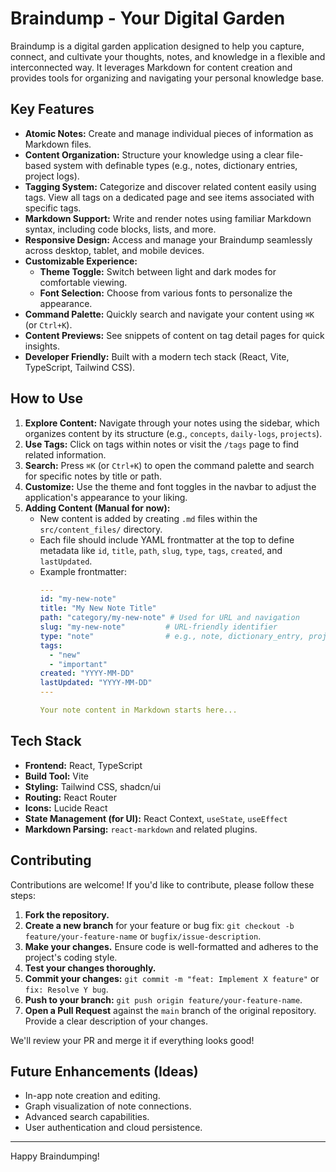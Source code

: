 
# Braindump - Your Digital Garden

Braindump is a digital garden application designed to help you capture, connect, and cultivate your thoughts, notes, and knowledge in a flexible and interconnected way. It leverages Markdown for content creation and provides tools for organizing and navigating your personal knowledge base.

## Key Features

*   **Atomic Notes:** Create and manage individual pieces of information as Markdown files.
*   **Content Organization:** Structure your knowledge using a clear file-based system with definable types (e.g., notes, dictionary entries, project logs).
*   **Tagging System:** Categorize and discover related content easily using tags. View all tags on a dedicated page and see items associated with specific tags.
*   **Markdown Support:** Write and render notes using familiar Markdown syntax, including code blocks, lists, and more.
*   **Responsive Design:** Access and manage your Braindump seamlessly across desktop, tablet, and mobile devices.
*   **Customizable Experience:**
    *   **Theme Toggle:** Switch between light and dark modes for comfortable viewing.
    *   **Font Selection:** Choose from various fonts to personalize the appearance.
*   **Command Palette:** Quickly search and navigate your content using `⌘K` (or `Ctrl+K`).
*   **Content Previews:** See snippets of content on tag detail pages for quick insights.
*   **Developer Friendly:** Built with a modern tech stack (React, Vite, TypeScript, Tailwind CSS).

## How to Use

1.  **Explore Content:** Navigate through your notes using the sidebar, which organizes content by its structure (e.g., `concepts`, `daily-logs`, `projects`).
2.  **Use Tags:** Click on tags within notes or visit the `/tags` page to find related information.
3.  **Search:** Press `⌘K` (or `Ctrl+K`) to open the command palette and search for specific notes by title or path.
4.  **Customize:** Use the theme and font toggles in the navbar to adjust the application's appearance to your liking.
5.  **Adding Content (Manual for now):**
    *   New content is added by creating `.md` files within the `src/content_files/` directory.
    *   Each file should include YAML frontmatter at the top to define metadata like `id`, `title`, `path`, `slug`, `type`, `tags`, `created`, and `lastUpdated`.
    *   Example frontmatter:
        ```yaml
        ---
        id: "my-new-note"
        title: "My New Note Title"
        path: "category/my-new-note" # Used for URL and navigation
        slug: "my-new-note"         # URL-friendly identifier
        type: "note"                # e.g., note, dictionary_entry, project
        tags:
          - "new"
          - "important"
        created: "YYYY-MM-DD"
        lastUpdated: "YYYY-MM-DD"
        ---

        Your note content in Markdown starts here...
        ```

## Tech Stack

*   **Frontend:** React, TypeScript
*   **Build Tool:** Vite
*   **Styling:** Tailwind CSS, shadcn/ui
*   **Routing:** React Router
*   **Icons:** Lucide React
*   **State Management (for UI):** React Context, `useState`, `useEffect`
*   **Markdown Parsing:** `react-markdown` and related plugins.

## Contributing

Contributions are welcome! If you'd like to contribute, please follow these steps:

1.  **Fork the repository.**
2.  **Create a new branch** for your feature or bug fix: `git checkout -b feature/your-feature-name` or `bugfix/issue-description`.
3.  **Make your changes.** Ensure code is well-formatted and adheres to the project's coding style.
4.  **Test your changes thoroughly.**
5.  **Commit your changes:** `git commit -m "feat: Implement X feature"` or `fix: Resolve Y bug`.
6.  **Push to your branch:** `git push origin feature/your-feature-name`.
7.  **Open a Pull Request** against the `main` branch of the original repository. Provide a clear description of your changes.

We'll review your PR and merge it if everything looks good!

## Future Enhancements (Ideas)

*   In-app note creation and editing.
*   Graph visualization of note connections.
*   Advanced search capabilities.
*   User authentication and cloud persistence.

---

Happy Braindumping!
